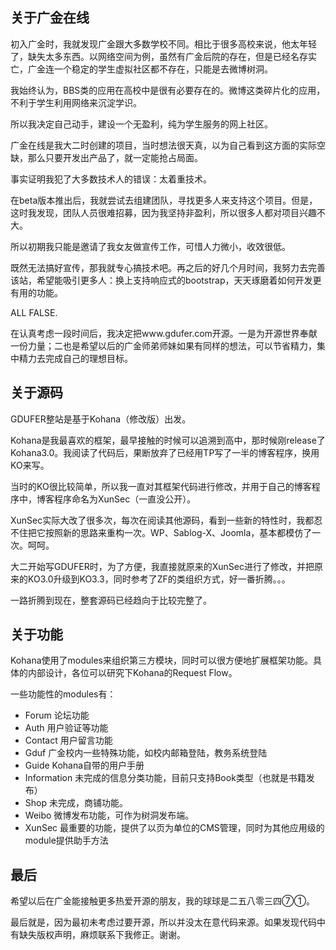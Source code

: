 ## 关于广金在线

初入广金时，我就发现广金跟大多数学校不同。相比于很多高校来说，他太年轻了，缺失太多东西。以网络空间为例，虽然有广金后院的存在，但是已经名存实亡，广金连一个稳定的学生虚拟社区都不存在，只能是去微博树洞。

我始终认为，BBS类的应用在高校中是很有必要存在的。微博这类碎片化的应用，不利于学生利用网络来沉淀学识。

所以我决定自己动手，建设一个无盈利，纯为学生服务的网上社区。

广金在线是我大二时创建的项目，当时想法很天真，以为自己看到这方面的实际空缺，那么只要开发出产品了，就一定能抢占局面。

事实证明我犯了大多数技术人的错误：太着重技术。

在beta版本推出后，我就尝试去组建团队，寻找更多人来支持这个项目。但是，这时我发现，团队人员很难招募，因为我坚持非盈利，所以很多人都对项目兴趣不大。

所以初期我只能是邀请了我女友做宣传工作，可惜人力微小，收效很低。

既然无法搞好宣传，那我就专心搞技术吧。再之后的好几个月时间，我努力去完善该站，希望能吸引更多人：换上支持响应式的bootstrap，天天琢磨着如何开发更有用的功能。

ALL FALSE.

在认真考虑一段时间后，我决定把www.gdufer.com开源。一是为开源世界奉献一份力量；二也是希望以后的广金师弟师妹如果有同样的想法，可以节省精力，集中精力去完成自己的理想目标。

## 关于源码

GDUFER整站是基于Kohana（修改版）出发。

Kohana是我最喜欢的框架，最早接触的时候可以追溯到高中，那时候刚release了Kohana3.0。我阅读了代码后，果断放弃了已经用TP写了一半的博客程序，换用KO来写。

当时的KO很比较简单，所以我一直对其框架代码进行修改，并用于自己的博客程序中，博客程序命名为XunSec（一直没公开）。

XunSec实际大改了很多次，每次在阅读其他源码，看到一些新的特性时，我都忍不住把它按照新的思路来重构一次。WP、Sablog-X、Joomla，基本都模仿了一次。呵呵。

大二开始写GDUFER时，为了方便，我直接就原来的XunSec进行了修改，并把原来的KO3.0升级到KO3.3，同时参考了ZF的类组织方式，好一番折腾。。。

一路折腾到现在，整套源码已经趋向于比较完整了。

## 关于功能

Kohana使用了modules来组织第三方模块，同时可以很方便地扩展框架功能。具体的内部设计，各位可以研究下Kohana的Request Flow。

一些功能性的modules有：

* Forum         论坛功能
* Auth          用户验证等功能
* Contact       用户留言功能
* Gduf          广金校内一些特殊功能，如校内邮箱登陆，教务系统登陆
* Guide         Kohana自带的用户手册
* Information   未完成的信息分类功能，目前只支持Book类型（也就是书籍发布）
* Shop          未完成，商铺功能。
* Weibo         微博发布功能，可作为树洞发布端。
* XunSec        最重要的功能，提供了以页为单位的CMS管理，同时为其他应用级的module提供助手方法

## 最后

希望以后在广金能接触更多热爱开源的朋友，我的球球是二五八零三四⑦①。

最后就是，因为最初未考虑过要开源，所以并没太在意代码来源。如果发现代码中有缺失版权声明，麻烦联系下我修正。谢谢。
